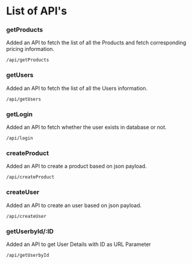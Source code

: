 ﻿# List of API's



### getProducts
Added an API to fetch the list of all the Products and fetch corresponding pricing information.

   

    /api/getProducts

### getUsers
Added an API to fetch the list of all the Users information.

    /api/getUsers

### getLogin
Added an API to fetch whether the user exists in database or not.

    /api/login


### createProduct
Added an API to create a product based on json payload.

    /api/createProduct

### createUser
Added an API to create an user based on json payload.

    /api/createUser

### getUserbyId/:ID
Added an API to get User Details with ID as URL Parameter

    /api/getUserbyId

